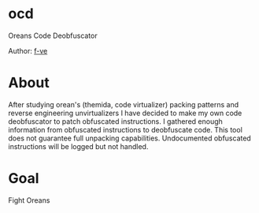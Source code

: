 # ocd

Oreans Code Deobfuscator

Author: [f-ve](https://github.com/f-ve)

About
===
After studying orean's (themida, code virtualizer) packing patterns and reverse engineering unvirtualizers I have decided to make my own code deobfuscator to patch obfuscated instructions. I gathered enough information from obfuscated instructions to deobfuscate code. This tool does not guarantee full unpacking capabilities. Undocumented obfuscated instructions will be logged but not handled.

Goal
===
Fight Oreans


